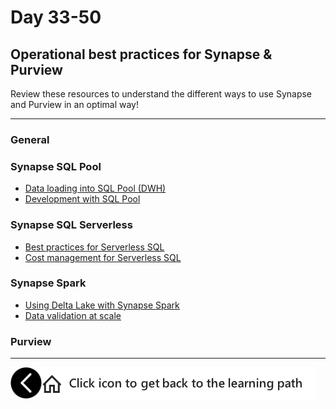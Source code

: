 # Day 33-50
## Operational best practices for Synapse & Purview

Review these resources to understand the different ways to use Synapse and Purview in an optimal way!

---
### General

### Synapse SQL Pool
- [Data loading into SQL Pool (DWH)](https://docs.microsoft.com/en-us/azure/synapse-analytics/sql-data-warehouse/sql-data-warehouse-best-practices)
- [Development with SQL Pool](https://docs.microsoft.com/en-us/azure/synapse-analytics/sql-data-warehouse/sql-data-warehouse-best-practices-development)

### Synapse SQL Serverless
- [Best practices for Serverless SQL](https://docs.microsoft.com/en-us/azure/synapse-analytics/sql/best-practices-sql-on-demand)
- [Cost management for Serverless SQL](https://docs.microsoft.com/en-us/azure/synapse-analytics/sql/data-processed)

### Synapse Spark
- [Using Delta Lake with Synapse Spark](https://docs.microsoft.com/en-us/azure/synapse-analytics/spark/apache-spark-delta-lake-overview?pivots=programming-language-csharp)
- [Data validation at scale](https://techcommunity.microsoft.com/t5/azure-architecture-blog/data-validation-at-scale-with-azure-synapse/ba-p/2051697)


### Purview

---

[previous-link]: part6.md
[home-link]:README.md
[<img src="assets/previous.png" width="50" height="50" rotate="180" style="float:left">][previous-link]
[<img src="assets/home_button.png" style="vertical-align:middle">][home-link]

<!-- Note for us: best practices are architectures, landing zones etc. while Patterns and Practices (next part) are examples, code pieces, etc. -->
